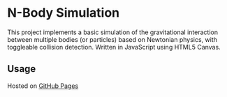 # N-Body Simulation

This project implements a basic simulation of the gravitational interaction between multiple bodies (or particles) based on Newtonian physics, with toggleable collision detection. Written in JavaScript using HTML5 Canvas. 

## Usage

Hosted on [GitHub Pages](https://tolmdyn.github.io/nbody/)